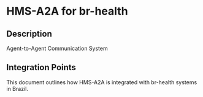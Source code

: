 # HMS-A2A for br-health

## Description

Agent-to-Agent Communication System

## Integration Points

This document outlines how HMS-A2A is integrated with br-health systems in Brazil.
